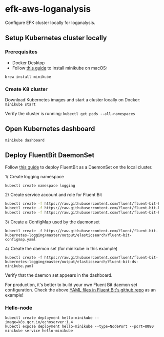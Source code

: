 # efk-aws-loganalysis

Configure EFK cluster locally for loganalysis.  

## Setup Kubernetes cluster locally

### Prerequisites

- Docker Desktop
- Follow [this guide](https://minikube.sigs.k8s.io/docs/start/) to install minikube on macOS:

```
brew install minikube
```

### Create K8 cluster

Download Kubernetes images and start a cluster locally on Docker: 
`minikube start`

Verify the cluster is running:
`kubectl get pods --all-namespaces`

## Open Kubernetes dashboard

`minikube dashboard`

## Deploy FluentBit DaemonSet

Follow [this guide](https://github.com/fluent/fluent-bit-kubernetes-logging) to deploy FluentBit as a DaemonSet on the local cluster.

1/ Create logging namespace

`kubectl create namespace logging`

2/ Create service account and role for Fluent Bit

```bash
kubectl create -f https://raw.githubusercontent.com/fluent/fluent-bit-kubernetes-logging/master/fluent-bit-service-account.yaml
kubectl create -f https://raw.githubusercontent.com/fluent/fluent-bit-kubernetes-logging/master/fluent-bit-role-1.22.yaml
kubectl create -f https://raw.githubusercontent.com/fluent/fluent-bit-kubernetes-logging/master/fluent-bit-role-binding-1.22.yaml
```

3/ Create a ConfigMap used by the daemonset

`kubectl create -f https://raw.githubusercontent.com/fluent/fluent-bit-kubernetes-logging/master/output/elasticsearch/fluent-bit-configmap.yaml`

4/ Create the daemon set (for minikube in this example)

`kubectl create -f https://raw.githubusercontent.com/fluent/fluent-bit-kubernetes-logging/master/output/elasticsearch/fluent-bit-ds-minikube.yaml`

Verify that the daemon set appears in the dashboard.

For production, it's better to build your own Fluent Bit daemon set configuration. Check the above [YAML files in 
Fluent Bit's github repo](https://github.com/fluent/fluent-bit-kubernetes-logging/blob/master/output/elasticsearch/fluent-bit-configmap.yaml) 
as an example!

### Hello-node

```
kubectl create deployment hello-minikube --image=k8s.gcr.io/echoserver:1.4
kubectl expose deployment hello-minikube --type=NodePort --port=8080
minikube service hello-minikube
```
